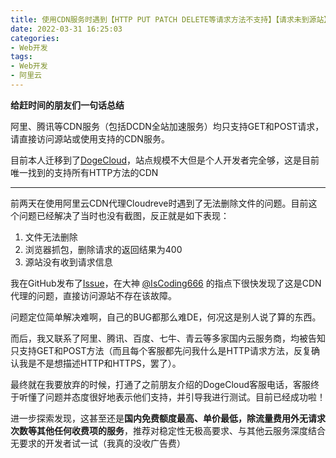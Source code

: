 ```yaml
---
title: 使用CDN服务时遇到【HTTP PUT PATCH DELETE等请求方法不支持】【请求未到源站】【CDN直接返回404】【Cloudreve无法删除文件】的问题及解决方案
date: 2022-03-31 16:25:03
categories:
- Web开发
tags:
- Web开发
- 阿里云
---
```


**给赶时间的朋友们一句话总结** 

阿里、腾讯等CDN服务（包括DCDN全站加速服务）均只支持GET和POST请求，请直接访问源站或使用支持的CDN服务。

目前本人迁移到了[DogeCloud](https://www.dogecloud.com/price?product=cdn)，站点规模不大但是个人开发者完全够，这是目前唯一找到的支持所有HTTP方法的CDN

---

前两天在使用阿里云CDN代理Cloudreve时遇到了无法删除文件的问题。目前这个问题已经解决了当时也没有截图，反正就是如下表现：

1. 文件无法删除
2. 浏览器抓包，删除请求的返回结果为400
3. 源站没有收到请求信息

我在GitHub发布了[Issue](https://github.com/cloudreve/Cloudreve/issues/1156)，在大神 [@IsCoding666](https://github.com/lsCoding666) 的指点下很快发现了这是CDN代理的问题，直接访问源站不存在该故障。

问题定位简单解决难啊，自己的BUG都那么难DE，何况这是别人说了算的东西。

而后，我又联系了阿里、腾讯、百度、七牛、青云等多家国内云服务商，均被告知只支持GET和POST方法（而且每个客服都先问我什么是HTTP请求方法，反复确认我是不是想描述HTTP和HTTPS，罢了）。

最终就在我要放弃的时候，打通了之前朋友介绍的DogeCloud客服电话，客服终于听懂了问题并态度很好地表示他们支持，并引导我进行测试。目前已经成功啦！

进一步探索发现，这甚至还是**国内免费额度最高、单价最低，除流量费用外无请求次数等其他任何收费项的服务**，推荐对稳定性无极高要求、与其他云服务深度结合无要求的开发者试一试（我真的没收广告费）
